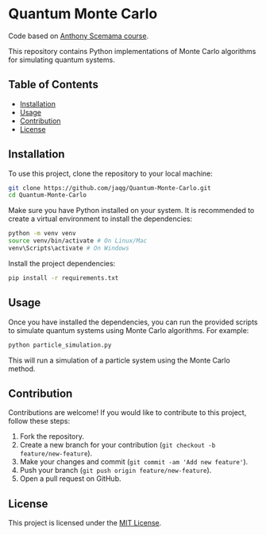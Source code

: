 # Quantum Monte Carlo

Code based on [Anthony Scemama course](https://trex-coe.github.io/qmc-lttc-2023/).

This repository contains Python implementations of Monte Carlo algorithms for simulating quantum systems.

## Table of Contents

- [Installation](#installation)
- [Usage](#usage)
- [Contribution](#contribution)
- [License](#license)

## Installation

To use this project, clone the repository to your local machine:

```bash
git clone https://github.com/jaqg/Quantum-Monte-Carlo.git
cd Quantum-Monte-Carlo
```

Make sure you have Python installed on your system. It is recommended to create a virtual environment to install the dependencies:

```bash
python -m venv venv
source venv/bin/activate # On Linux/Mac
venv\Scripts\activate # On Windows
```

Install the project dependencies:

```bash
pip install -r requirements.txt
```

## Usage

Once you have installed the dependencies, you can run the provided scripts to simulate quantum systems using Monte Carlo algorithms. For example:

```bash
python particle_simulation.py
```

This will run a simulation of a particle system using the Monte Carlo method.

## Contribution

Contributions are welcome! If you would like to contribute to this project, follow these steps:

1. Fork the repository.
2. Create a new branch for your contribution (`git checkout -b feature/new-feature`).
3. Make your changes and commit (`git commit -am 'Add new feature'`).
4. Push your branch (`git push origin feature/new-feature`).
5. Open a pull request on GitHub.

## License

This project is licensed under the [MIT License](LICENSE).
